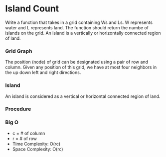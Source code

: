 # Island Count
Write a function that takes in a grid containing Ws and Ls. W represents water and L represents land. The function should return the numbe of islands on the grid. An island is a vertically or horizontally connected region of land.

### Grid Graph
The position (node) of grid can be designated using a pair of row and column. Given any position of this grid, we have at most four neighbors in the up down left and right directions. 

### Island
An island is considered as a vertical or horizontal connected region of land. 

### Procedure


### Big O
* c = # of column
* r = # of row
* Time Complexity: O(rc)
* Space Complexity: O(rc)